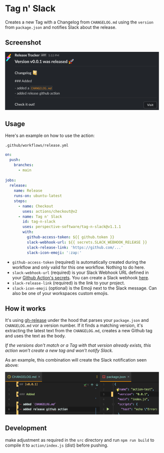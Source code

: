 # Tag n' Slack

Creates a new Tag with a Changelog from `CHANGELOG.md` using the `version` from `package.json` and notifies Slack about the release.

## Screenshot

![img.png](screenshot.png)

## Usage

Here's an example on how to use the action:

`.github/workflows/release.yml`

```yaml
on:
  push:
    branches:
      - main

jobs:
  release:
    name: Release
    runs-on: ubuntu-latest
    steps:
      - name: Checkout
        uses: actions/checkout@v2
      - name: Tag n' Slack
        id: tag-n-slack
        uses: perspective-software/tag-n-slack@v1.1.1
        with:
          github-access-token: ${{ github.token }}
          slack-webhook-url: ${{ secrets.SLACK_WEBHOOK_RELEASE }}
          slack-release-link: 'https://github.com/...'
          slack-icon-emoji: ':zap:'
```

- `github-access-token` (required) is automatically created during the workflow and only valid for this one workflow. Nothing to do here.
- `slack-webhook-url` (required) is your Slack Webhook URL defined in your [Github Action's secrets](https://help.github.com/en/actions/configuring-and-managing-workflows/creating-and-storing-encrypted-secrets#creating-encrypted-secrets-for-a-repository). You can create a Slack webhook [here](https://slack.com/apps/A0F7XDUAZ-incoming-webhooks).
- `slack-release-link` (required) is the link to your project.
- `slack-icon-emoji` (optional) is the Emoji next to the Slack message. Can also be one of your workspaces custom emojis.

## How it works

It's using [gh-release](https://github.com/ungoldman/gh-release) under the hood that parses your `package.json` and `CHANGELOG.md` vor a version number. 
If it finds a matching version, it's extracting the latest text from the `CHANGELOG.md`, creates a new Github tag and uses the text as the body.

*If the versions don't match or a Tag with that version already exists, this action won't create a new tag and won't notify Slack.*

As an example, this combination will create the Slack notification seen above:

![img_2.png](howitworks.png)

## Development

make adjustment as required in the `src` directory and run `npm run build` to compile it to `action/index.js` (dist) before pushing.
